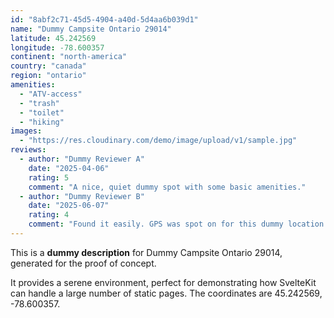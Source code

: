 ```yaml
---
id: "8abf2c71-45d5-4904-a40d-5d4aa6b039d1"
name: "Dummy Campsite Ontario 29014"
latitude: 45.242569
longitude: -78.600357
continent: "north-america"
country: "canada"
region: "ontario"
amenities:
  - "ATV-access"
  - "trash"
  - "toilet"
  - "hiking"
images:
  - "https://res.cloudinary.com/demo/image/upload/v1/sample.jpg"
reviews:
  - author: "Dummy Reviewer A"
    date: "2025-04-06"
    rating: 5
    comment: "A nice, quiet dummy spot with some basic amenities."
  - author: "Dummy Reviewer B"
    date: "2025-06-07"
    rating: 4
    comment: "Found it easily. GPS was spot on for this dummy location."
---
```


This is a **dummy description** for Dummy Campsite Ontario 29014, generated for the proof of concept.

It provides a serene environment, perfect for demonstrating how SvelteKit can handle a large number of static pages. The coordinates are 45.242569, -78.600357.
